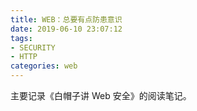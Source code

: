 ```yaml
---
title: WEB：总要有点防患意识
date: 2019-06-10 23:07:12
tags:
- SECURITY
- HTTP
categories: web
---
```


主要记录《白帽子讲 Web 安全》的阅读笔记。

<!-- more -->
